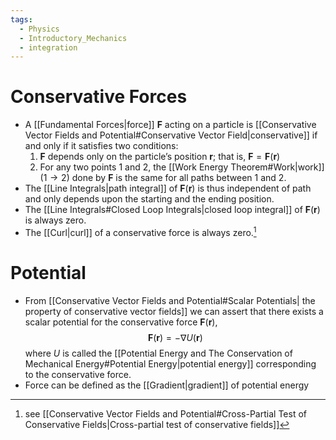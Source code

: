 ```yaml
---
tags:
  - Physics
  - Introductory_Mechanics
  - integration
---
```

# Conservative Forces
- A [[Fundamental Forces|force]] $\mathbf{F}$ acting on a particle is [[Conservative Vector Fields and Potential#Conservative Vector Field|conservative]] if and only if it satisfies two conditions:
	1. $\mathbf{F}$ depends only on the particle’s position $\mathbf{r}$; that is, $\mathbf{F}=\mathbf{F}(\mathbf{r})$
	2. For any two points $1$ and $2$, the [[Work Energy Theorem#Work|work]]$(1\to{2})$ done by $\mathbf{F}$ is the same for all paths between $1$ and $2$.
- The [[Line Integrals|path integral]] of $\mathbf{\mathbf{F}}(\mathbf{r})$ is thus independent of path and only depends upon the starting and the ending position.
- The [[Line Integrals#Closed Loop Integrals|closed loop integral]] of $\mathbf{F}(\mathbf{r})$ is always zero.
- The [[Curl|curl]] of a conservative force is always zero.[^1]
# Potential 
- From [[Conservative Vector Fields and Potential#Scalar Potentials| the property of conservative vector fields]] we can assert that there exists a scalar potential for the conservative force $\mathbf{F}(\mathbf{r})$, $$\mathbf{F}(\mathbf{r})=-\nabla U(\mathbf{r})$$where $U$ is called the [[Potential Energy and The Conservation of Mechanical Energy#Potential Energy|potential energy]] corresponding to the conservative force.
- Force can be defined as the [[Gradient|gradient]] of potential energy

[^1]: see [[Conservative Vector Fields and Potential#Cross-Partial Test of Conservative Fields|Cross-partial test of conservative fields]]
